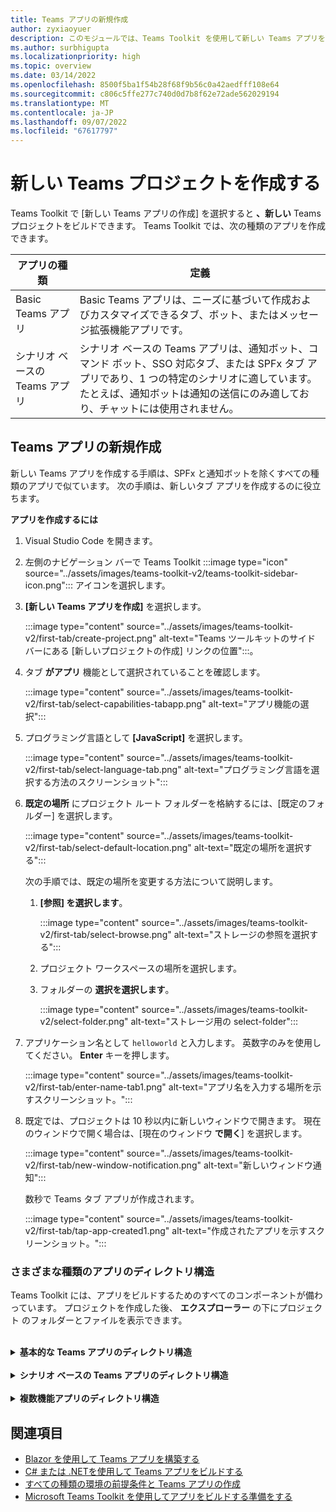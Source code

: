 ```yaml
---
title: Teams アプリの新規作成
author: zyxiaoyuer
description: このモジュールでは、Teams Toolkit を使用して新しい Teams アプリを作成する方法について説明します
ms.author: surbhigupta
ms.localizationpriority: high
ms.topic: overview
ms.date: 03/14/2022
ms.openlocfilehash: 8500f5ba1f54b28f68f9b56c0a42aedfff108e64
ms.sourcegitcommit: c806c5ffe277c740d0d7b8f62e72ade562029194
ms.translationtype: MT
ms.contentlocale: ja-JP
ms.lasthandoff: 09/07/2022
ms.locfileid: "67617797"
---
```

# <a name="create-a-new-teams-project"></a>新しい Teams プロジェクトを作成する

Teams Toolkit で [新しい Teams アプリの作成] を選択すると **、新しい** Teams プロジェクトをビルドできます。 Teams Toolkit では、次の種類のアプリを作成できます。

| アプリの種類 | 定義 |
| --- | --- |
| Basic Teams アプリ | Basic Teams アプリは、ニーズに基づいて作成およびカスタマイズできるタブ、ボット、またはメッセージ拡張機能アプリです。 |
| シナリオ ベースの Teams アプリ | シナリオ ベースの Teams アプリは、通知ボット、コマンド ボット、SSO 対応タブ、または SPFx タブ アプリであり、1 つの特定のシナリオに適しています。 たとえば、通知ボットは通知の送信にのみ適しており、チャットには使用されません。 |

## <a name="create-a-new-teams-app"></a>Teams アプリの新規作成

新しい Teams アプリを作成する手順は、SPFx と通知ボットを除くすべての種類のアプリで似ています。 次の手順は、新しいタブ アプリを作成するのに役立ちます。

**アプリを作成するには**

1. Visual Studio Code を開きます。

1. 左側のナビゲーション バーで Teams Toolkit :::image type="icon" source="../assets/images/teams-toolkit-v2/teams-toolkit-sidebar-icon.png"::: アイコンを選択します。

1. **[新しい Teams アプリを作成]** を選択します。

    :::image type="content" source="../assets/images/teams-toolkit-v2/first-tab/create-project.png" alt-text="Teams ツールキットのサイド バーにある [新しいプロジェクトの作成] リンクの位置":::。

1. タブ **がアプリ** 機能として選択されていることを確認します。

    :::image type="content" source="../assets/images/teams-toolkit-v2/first-tab/select-capabilities-tabapp.png" alt-text="アプリ機能の選択":::

1. プログラミング言語として **[JavaScript]** を選択します。

    :::image type="content" source="../assets/images/teams-toolkit-v2/first-tab/select-language-tab.png" alt-text="プログラミング言語を選択する方法のスクリーンショット":::

1. **既定の場所** にプロジェクト ルート フォルダーを格納するには、[既定のフォルダー] を選択します。

    :::image type="content" source="../assets/images/teams-toolkit-v2/first-tab/select-default-location.png" alt-text="既定の場所を選択する":::

   次の手順では、既定の場所を変更する方法について説明します。

      1. **[参照] を選択します**。

          :::image type="content" source="../assets/images/teams-toolkit-v2/first-tab/select-browse.png" alt-text="ストレージの参照を選択する":::

      1. プロジェクト ワークスペースの場所を選択します。

      1. フォルダーの **選択を選択します**。

          :::image type="content" source="../assets/images/teams-toolkit-v2/select-folder.png" alt-text="ストレージ用の select-folder":::

1. アプリケーション名として `helloworld` と入力します。 英数字のみを使用してください。 **Enter** キーを押します。

    :::image type="content" source="../assets/images/teams-toolkit-v2/first-tab/enter-name-tab1.png" alt-text="アプリ名を入力する場所を示すスクリーンショット。":::

1. 既定では、プロジェクトは 10 秒以内に新しいウィンドウで開きます。 現在のウィンドウで開く場合は、[現在のウィンドウ **で開く**] を選択します。

    :::image type="content" source="../assets/images/teams-toolkit-v2/first-tab/new-window-notification.png" alt-text="新しいウィンドウ通知":::

   数秒で Teams タブ アプリが作成されます。

    :::image type="content" source="../assets/images/teams-toolkit-v2/first-tab/tap-app-created1.png" alt-text="作成されたアプリを示すスクリーンショット。":::


### <a name="directory-structure-for-different-app-types"></a>さまざまな種類のアプリのディレクトリ構造

Teams Toolkit には、アプリをビルドするためのすべてのコンポーネントが備わっています。 プロジェクトを作成した後、 **エクスプローラー** の下にプロジェクト のフォルダーとファイルを表示できます。

<br>
<details>
<summary><b>基本的な Teams アプリのディレクトリ構造</b></summary>

Teams の基本的なアプリとディレクトリ構造には、すべての種類のアプリに似た 3 種類があります。 次の例は、Teams タブ アプリの基本的なディレクトリ構造を示しています。

| フォルダー名 | コンテンツ |
| --- | --- |
| `.fx/configs` | ユーザーが Teams アプリ用にカスタマイズできる構成ファイル。 |
| - `.fx/configs/config.<envName>.json` | 環境すべての構成ファイル。 |
| - `.fx/configs/azure.parameters.<envName>.json` | すべての環境に対する Azure BICEP プロビジョニングのパラメーター ファイル。 |
| - `.fx/configs/projectSettings.json` | すべての環境に適用されるグローバル プロジェクト設定。 |
| `tabs` | プライバシーに関する通知、使用条件、構成タブなど、実行時に必要なタブ機能のためのコード。 |
| - `tabs/src/index.jsx` | メインのアプリ コンポーネントが `ReactDOM.render()` によってレンダリングされる、フロントエンド アプリのエントリ ポイント |
| - `tabs/src/components/App.jsx` | アプリで URL ルーティングを処理するためのコード。 [Microsoft Teams JavaScript client SDK](../tabs/how-to/using-teams-client-sdk.md) を呼び出して、アプリと Teams の間の通信を確立します。 |
| - `tabs/src/components/Tab.jsx` | アプリの UI を実装するコード。 |
| - `tabs/src/components/TabConfig.jsx` | アプリを構成する UI を実装するコード。 |
| `templates/appPackage` | アプリ マニフェスト テンプレート ファイルとアプリ アイコン: color.png および outline.png。 |
| - `templates/appPackage/manifest.template.json` | ローカルまたはリモートの環境でアプリを実行するためのアプリ マニフェスト。  |
| `templates/azure` | BICEP テンプレート ファイル |

> [!NOTE]
> ボットまたはメッセージ拡張機能アプリがある場合は、関連するフォルダーがディレクトリ構造に追加されます。

さまざまな種類の基本的な Teams アプリのディレクトリ構造の詳細については、次の表を参照してください。

| アプリの種類 | リンク |
| --- | --- |
| タブ アプリの場合 | [JavaScript を使用して初めてのタブ アプリを構築する](../sbs-gs-javascript.yml) |
| ボット アプリの場合 | [JavaScript を使用して初めてのボット アプリを構築する](../sbs-gs-bot.yml) |
| メッセージ拡張機能アプリの場合 | [JavaScript を使用して最初のメッセージ拡張アプリを作成する](../sbs-gs-msgext.yml) |

</details>
<br>
<details>
<summary><b>シナリオ ベースの Teams アプリのディレクトリ構造</b></summary>

4 種類のシナリオ ベースの Teams アプリとディレクトリ構造は、すべての種類のアプリで似ています。 次の例は、シナリオベースの通知ボット Teams アプリディレクトリ構造を示しています。

新しいプロジェクト フォルダーには、次のコンテンツが含まれています。

| フォルダー名 | コンテンツ |
| --- | --- |
| `.fx` | プロジェクト レベルの設定、構成、および環境の情報 |
| `.vscode` | ローカル デバッグ用の VS コード ファイル |
| `bot` | ボットのソース コード |
| `templates` | Teams アプリ マニフェストと対応する Azure リソースのテンプレート |

**ボット** フォルダー内のコア通知の実装とその内容は次のとおりです。

| ファイル名 | コンテンツ |
| --- | --- |
| `src/adaptiveCards/` | アダプティブ カードのテンプレート  |
| `src/internal/` | 通知機能用に生成された初期化コード |
| `src/index.*s` | ボット メッセージを処理し、通知を送信するエントリポイント |
| `.gitignore` | ボット プロジェクトからローカル ファイルを除外するファイル |
| `package.json` | ボット プロジェクトの npm パッケージ ファイル |

> [!NOTE]
> コマンド ボット、SSO 対応タブ、または SPFx タブ アプリがある場合は、関連するフォルダーがディレクトリ構造に追加されます。

さまざまな種類のシナリオ ベースの Teams アプリのディレクトリ構造の詳細については、次の表を参照してください。

| アプリの種類 | リンク |
| --- | --- |
| 通知ボット アプリの場合 | [Teams への通知の送信](../sbs-gs-notificationbot.yml) |
| コマンド ボット アプリの場合 | [ビルド コマンド ボット](../sbs-gs-commandbot.yml) |
| SPFx タブ アプリの場合 | [SPFx](../sbs-gs-spfx.yml) を使用して Teams アプリを構築する |

</details>
<br>
<details>
<summary><b>複数機能アプリのディレクトリ構造</b></summary>

追加機能を使用して、既存の Teams アプリにさらに機能を追加できます。 たとえば、既存のタブ アプリにボット アプリを追加すると、Teams Toolkit は関連するファイルとコードを含むボット フォルダーを追加します。

次の図は、タブ アプリのディレクトリ構造を示しています。

   :::image type="content" source="../assets/images/teams-toolkit-v2/tabapp-directory.png" alt-text="Tab アプリのディレクトリ構造":::

次の図は、ボット機能を備えたタブ アプリのディレクトリ構造を示しています。

   :::image type="content" source="../assets/images/teams-toolkit-v2/tab-app-with-bot-app.png" alt-text="ボット アプリディレクトリ構造を持つタブ アプリ":::

</details>

## <a name="see-also"></a>関連項目

* [Blazor を使用して Teams アプリを構築する](../sbs-gs-blazorupdate.yml)
* [C# または .NETを使用して Teams アプリをビルドする](../sbs-gs-csharp.yml)
* [すべての種類の環境の前提条件と Teams アプリの作成](tools-prerequisites.md)
* [Microsoft Teams Toolkit を使用してアプリをビルドする準備をする](build-environments.md)
